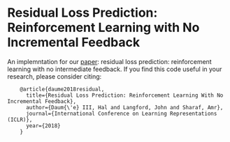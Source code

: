 # Residual Loss Prediction: Reinforcement Learning with No Incremental Feedback


An implemntation for our [paper](https://openreview.net/pdf?id=HJNMYceCW): residual loss prediction: reinforcement learning with no intermediate feedback. If you find this code useful in your research, please consider citing:

        @article{daume2018residual,
          title={Residual Loss Prediction: Reinforcement Learning With No Incremental Feedback},
          author={Daum{\'e} III, Hal and Langford, John and Sharaf, Amr},
          journal={International Conference on Learning Representations (ICLR)},
          year={2018}
        }

